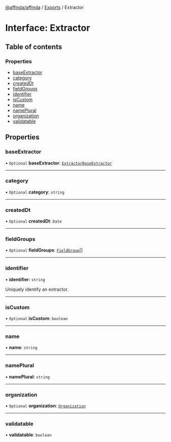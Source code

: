 [@affinda/affinda](../README.md) / [Exports](../modules.md) / Extractor

# Interface: Extractor

## Table of contents

### Properties

- [baseExtractor](Extractor.md#baseextractor)
- [category](Extractor.md#category)
- [createdDt](Extractor.md#createddt)
- [fieldGroups](Extractor.md#fieldgroups)
- [identifier](Extractor.md#identifier)
- [isCustom](Extractor.md#iscustom)
- [name](Extractor.md#name)
- [namePlural](Extractor.md#nameplural)
- [organization](Extractor.md#organization)
- [validatable](Extractor.md#validatable)

## Properties

### baseExtractor

• `Optional` **baseExtractor**: [`ExtractorBaseExtractor`](ExtractorBaseExtractor.md)

___

### category

• `Optional` **category**: `string`

___

### createdDt

• `Optional` **createdDt**: `Date`

___

### fieldGroups

• `Optional` **fieldGroups**: [`FieldGroup`](FieldGroup.md)[]

___

### identifier

• **identifier**: `string`

Uniquely identify an extractor.

___

### isCustom

• `Optional` **isCustom**: `boolean`

___

### name

• **name**: `string`

___

### namePlural

• **namePlural**: `string`

___

### organization

• `Optional` **organization**: [`Organization`](Organization.md)

___

### validatable

• **validatable**: `boolean`

